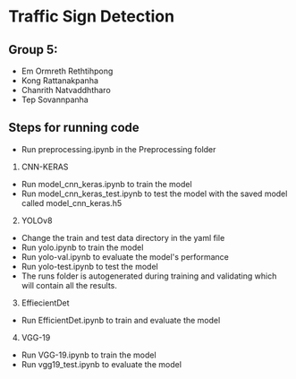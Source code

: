 # Traffic Sign Detection

## Group 5:
- Em Ormreth Rethtihpong
- Kong Rattanakpanha
- Chanrith Natvaddhtharo
- Tep Sovannpanha

## Steps for running code

- Run preprocessing.ipynb in the Preprocessing folder

1. CNN-KERAS
- Run model_cnn_keras.ipynb to train the model
- Run model_cnn_keras_test.ipynb to test the model with the saved model called model_cnn_keras.h5

2. YOLOv8
- Change the train and test data directory in the yaml file
- Run yolo.ipynb to train the model
- Run yolo-val.ipynb to evaluate the model's performance
- Run yolo-test.ipynb to test the model
- The runs folder is autogenerated during training and validating which will contain all the results.

3. EffiecientDet
- Run EfficientDet.ipynb to train and evaluate the model

4. VGG-19
- Run VGG-19.ipynb to train the model
- Run vgg19_test.ipynb to evaluate the model